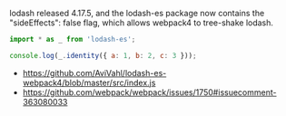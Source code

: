 lodash released 4.17.5, and the lodash-es package now contains the "sideEffects": false flag, which allows webpack4 to tree-shake lodash.

```javascript
import * as _ from 'lodash-es';

console.log(_.identity({ a: 1, b: 2, c: 3 }));
```

- https://github.com/AviVahl/lodash-es-webpack4/blob/master/src/index.js
- https://github.com/webpack/webpack/issues/1750#issuecomment-363080033
